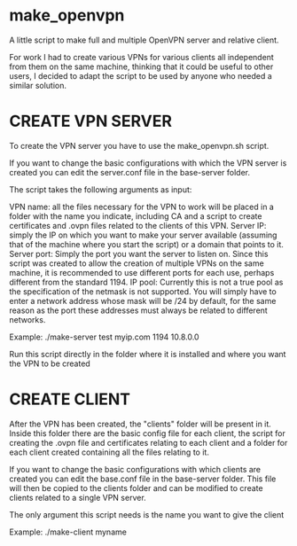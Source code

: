 # make_openvpn
A little script to make full and multiple OpenVPN server and relative client.

For work I had to create various VPNs for various clients all independent from them on the same machine, thinking that it could be useful to other users, I decided to adapt the script to be used by anyone who needed a similar solution.

# CREATE VPN SERVER

To create the VPN server you have to use the make_openvpn.sh script.

If you want to change the basic configurations with which the VPN server is created you can edit the server.conf file in the base-server folder. 

The script takes the following arguments as input:

VPN name: all the files necessary for the VPN to work will be placed in a folder with the name you indicate, including CA and a script to create certificates and .ovpn files related to the clients of this VPN.
Server IP: simply the IP on which you want to make your server available (assuming that of the machine where you start the script) or a domain that points to it.
Server port: Simply the port you want the server to listen on. Since this script was created to allow the creation of multiple VPNs on the same machine, it is recommended to use different ports for each use, perhaps different from the standard 1194.
IP pool: Currently this is not a true pool as the specification of the netmask is not supported. You will simply have to enter a network address whose mask will be /24 by default, for the same reason as the port these addresses must always be related to different networks.

Example: ./make-server test myip.com 1194 10.8.0.0

Run this script directly in the folder where it is installed and where you want the VPN to be created

# CREATE CLIENT

After the VPN has been created, the "clients" folder will be present in it. Inside this folder there are the basic config file for each client, the script for creating the .ovpn file and certificates relating to each client and a folder for each client created containing all the files relating to it. 

If you want to change the basic configurations with which clients are created you can edit the base.conf file in the base-server folder. This file will then be copied to the clients folder and can be modified to create clients related to a single VPN server. 

The only argument this script needs is the name you want to give the client

Example: ./make-client myname